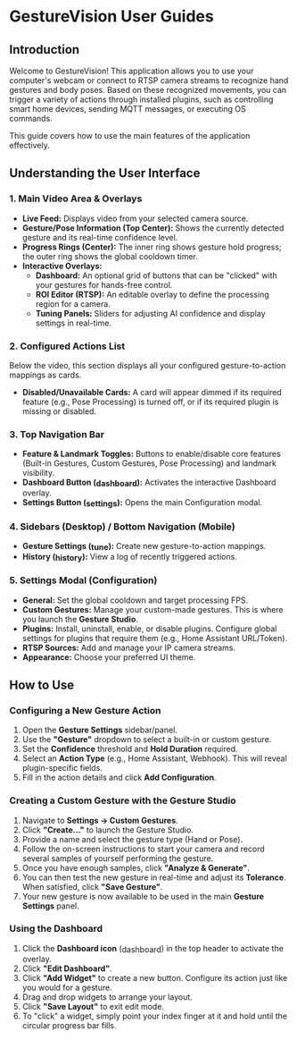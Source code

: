 <!-- FILE: packages/frontend/public/docs/GUIDES.md -->
# GestureVision User Guides

## Introduction

Welcome to GestureVision! This application allows you to use your computer's webcam or connect to RTSP camera streams to recognize hand gestures and body poses. Based on these recognized movements, you can trigger a variety of actions through installed plugins, such as controlling smart home devices, sending MQTT messages, or executing OS commands.

This guide covers how to use the main features of the application effectively.

## Understanding the User Interface

### 1. Main Video Area & Overlays
- **Live Feed:** Displays video from your selected camera source.
- **Gesture/Pose Information (Top Center):** Shows the currently detected gesture and its real-time confidence level.
- **Progress Rings (Center):** The inner ring shows gesture hold progress; the outer ring shows the global cooldown timer.
- **Interactive Overlays:**
    - **Dashboard:** An optional grid of buttons that can be "clicked" with your gestures for hands-free control.
    - **ROI Editor (RTSP):** An editable overlay to define the processing region for a camera.
    - **Tuning Panels:** Sliders for adjusting AI confidence and display settings in real-time.

### 2. Configured Actions List
Below the video, this section displays all your configured gesture-to-action mappings as cards.
- **Disabled/Unavailable Cards:** A card will appear dimmed if its required feature (e.g., Pose Processing) is turned off, or if its required plugin is missing or disabled.

### 3. Top Navigation Bar
- **Feature & Landmark Toggles:** Buttons to enable/disable core features (Built-in Gestures, Custom Gestures, Pose Processing) and landmark visibility.
- **Dashboard Button (<span class="material-icons" style="font-size:1em;vertical-align:middle;">dashboard</span>):** Activates the interactive Dashboard overlay.
- **Settings Button (<span class="material-icons" style="font-size:1em;vertical-align:middle;">settings</span>):** Opens the main Configuration modal.

### 4. Sidebars (Desktop) / Bottom Navigation (Mobile)
- **Gesture Settings (<span class="material-icons" style="font-size:1em;vertical-align:middle;">tune</span>):** Create new gesture-to-action mappings.
- **History (<span class="material-icons" style="font-size:1em;vertical-align:middle;">history</span>):** View a log of recently triggered actions.

### 5. Settings Modal (Configuration)
- **General:** Set the global cooldown and target processing FPS.
- **Custom Gestures:** Manage your custom-made gestures. This is where you launch the **Gesture Studio**.
- **Plugins:** Install, uninstall, enable, or disable plugins. Configure global settings for plugins that require them (e.g., Home Assistant URL/Token).
- **RTSP Sources:** Add and manage your IP camera streams.
- **Appearance:** Choose your preferred UI theme.

## How to Use

### Configuring a New Gesture Action
1.  Open the **Gesture Settings** sidebar/panel.
2.  Use the **"Gesture"** dropdown to select a built-in or custom gesture.
3.  Set the **Confidence** threshold and **Hold Duration** required.
4.  Select an **Action Type** (e.g., Home Assistant, Webhook). This will reveal plugin-specific fields.
5.  Fill in the action details and click **Add Configuration**.

### Creating a Custom Gesture with the Gesture Studio
1.  Navigate to **Settings -> Custom Gestures**.
2.  Click **"Create..."** to launch the Gesture Studio.
3.  Provide a name and select the gesture type (Hand or Pose).
4.  Follow the on-screen instructions to start your camera and record several samples of yourself performing the gesture.
5.  Once you have enough samples, click **"Analyze & Generate"**.
6.  You can then test the new gesture in real-time and adjust its **Tolerance**. When satisfied, click **"Save Gesture"**.
7.  Your new gesture is now available to be used in the main **Gesture Settings** panel.

### Using the Dashboard
1.  Click the **Dashboard icon** (<span class="material-icons" style="font-size:1em;vertical-align:middle;">dashboard</span>) in the top header to activate the overlay.
2.  Click **"Edit Dashboard"**.
3.  Click **"Add Widget"** to create a new button. Configure its action just like you would for a gesture.
4.  Drag and drop widgets to arrange your layout.
5.  Click **"Save Layout"** to exit edit mode.
6.  To "click" a widget, simply point your index finger at it and hold until the circular progress bar fills.